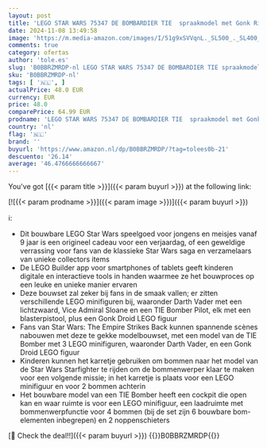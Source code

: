 ```yaml
---
layout: post
title: 'LEGO STAR WARS 75347 DE BOMBARDIER TIE  spraakmodel met Gonk Right Figurine'
date: 2024-11-08 13:49:58
image: 'https://m.media-amazon.com/images/I/51g9xSVVqnL._SL500_._SL400_.jpg'
comments: true
category: ofertas
author: 'tole.es'
slug: 'B0BBRZMRDP-nl LEGO STAR WARS 75347 DE BOMBARDIER TIE spraakmodel met...'
sku: 'B0BBRZMRDP-nl'
tags: [ '🇳🇱', ]
actualPrice: 48.0 EUR
currency: EUR
price: 48.0
comparePrice: 64.99 EUR
prodname: 'LEGO STAR WARS 75347 DE BOMBARDIER TIE  spraakmodel met Gonk Right Figurine'
country: 'nl'
flag: '🇳🇱'
brand: ''
buyurl: 'https://www.amazon.nl/dp/B0BBRZMRDP/?tag=tolees0b-21'
descuento: '26.14'
average: '46.4766666666667'
---
```


You've got [{{< param title >}}]({{< param buyurl >}}) at the following link:

[![{{< param prodname >}}]({{< param image >}})]({{< param buyurl >}})

ℹ️:

- Dit bouwbare LEGO Star Wars speelgoed voor jongens en meisjes vanaf 9 jaar is een origineel cadeau voor een verjaardag, of een geweldige verrassing voor fans van de klassieke Star Wars saga en verzamelaars van unieke collectors items
- De LEGO Builder app voor smartphones of tablets geeft kinderen digitale en interactieve tools in handen waarmee ze het bouwproces op een leuke en unieke manier ervaren
- Deze bouwset zal zeker bij fans in de smaak vallen; er zitten verschillende LEGO minifiguren bij, waaronder Darth Vader met een lichtzwaard, Vice Admiral Sloane en een TIE Bomber Pilot, elk met een blasterpistool, plus een Gonk Droid LEGO figuur
- Fans van Star Wars: The Empire Strikes Back kunnen spannende scènes nabouwen met deze te gekke modelbouwset, met een model van de TIE Bomber met 3 LEGO minifiguren, waaronder Darth Vader, en een Gonk Droid LEGO figuur
- Kinderen kunnen het karretje gebruiken om bommen naar het model van de Star Wars Starfighter te rijden om de bommenwerper klaar te maken voor een volgende missie; in het karretje is plaats voor een LEGO minifiguur en voor 2 bommen achterin
- Het bouwbare model van een TIE Bomber heeft een cockpit die open kan en waar ruimte is voor een LEGO minifiguur, een laadruimte met bommenwerpfunctie voor 4 bommen (bij de set zijn 6 bouwbare bom-elementen inbegrepen) en 2 noppenschieters

[🛒 Check the deal!!]({{< param buyurl >}})
{{<world>}}B0BBRZMRDP{{</world>}}
